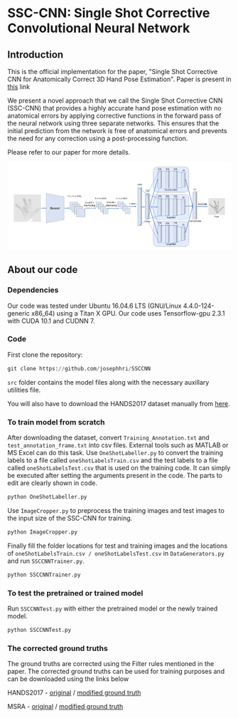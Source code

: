 # SSC-CNN: Single Shot Corrective Convolutional Neural Network

## Introduction

This is the official implementation for the paper, "Single Shot Corrective CNN for Anatomically Correct 3D Hand Pose Estimation". Paper is present in [this](https://www.frontiersin.org/articles/10.3389/frai.2022.759255/full) link

We present a novel approach that we call the Single Shot Corrective CNN (SSC-CNN) that provides a highly accurate hand pose estimation with no anatomical errors by applying corrective functions in the forward pass of the neural network using three separate networks. This ensures that the initial prediction from the network is free of anatomical errors and prevents the need for any correction using a post-processing function.

Please refer to our paper for more details.

![pipeline](images/Architecture.png)

## About our code

### Dependencies

Our code was tested under Ubuntu 16.04.6 LTS (GNU/Linux 4.4.0-124-generic x86_64) using a Titan X GPU. Our code uses Tensorflow-gpu 2.3.1 with CUDA 10.1 and CUDNN 7.

### Code

First clone the repository:
```python
git clone https://github.com/josephhri/SSCCNN
```

`src` folder contains the model files along with the necessary auxillary utilities file.

You will also have to download the HANDS2017 dataset manually from [here](https://competitions.codalab.org/competitions/17356).

### To train model from scratch
After downloading the dataset, convert `Training_Annotation.txt` and `test_annotation_frame.txt` into csv files. External tools such as MATLAB or MS Excel can do this task. Use `OneShotLabeller.py` to convert the training labels to a file called `oneShotLabelsTrain.csv` and the test labels to a file called `oneShotLabelsTest.csv` that is used on the training code. It can simply be executed after setting the arguments present in the code. The parts to edit are clearly shown in code.

```python
python OneShotLabeller.py
```

Use `ImageCropper.py` to preprocess the training images and test images to the input size of the SSC-CNN for training.

```python
python ImageCropper.py
```

Finally fill the folder locations for test and training images and the locations of `oneShotLabelsTrain.csv / oneShotLabelsTest.csv` in `DataGenerators.py` and run `SSCCNNTrainer.py`.

```python
python SSCCNNTrainer.py
```

### To test the pretrained or trained model

Run `SSCCNNTest.py` with either the pretrained model or the newly trained model.

```python
python SSCCNNTest.py
```

### The corrected ground truths
The ground truths are corrected using the Filter rules mentioned in the paper. The corrected ground truths can be used for training purposes and can be downloaded using the links below

HANDS2017 - [original](http://icvl.ee.ic.ac.uk/hands17/challenge/) / [modified ground truth](https://drive.google.com/file/d/1RhU2TBzczKbQXOLHKBjxlSwOZdRaXjlg/view?usp=sharing)

MSRA - [original](https://www.dropbox.com/s/t91imizfdaf4i5l/cvpr14_MSRAHandTrackingDB.zip?dl=0) / [modified ground truth](https://drive.google.com/file/d/1SEdp2T3_FIoS3Yjw6TBrmdulyO_K8nHM/view?usp=sharing)

